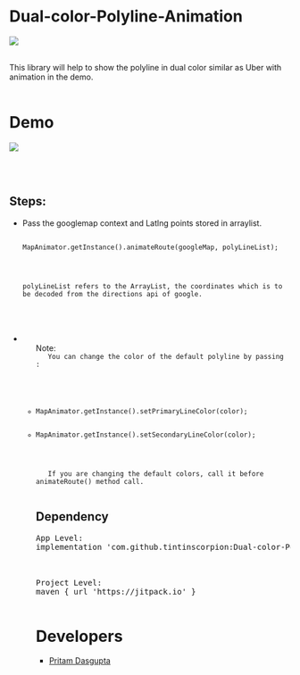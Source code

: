# Dual-color-Polyline-Animation
[![](https://jitpack.io/v/tintinscorpion/CarMarker-Animation.svg)](https://jitpack.io/#tintinscorpion/CarMarker-Animation)

<br>
This library will help to show the polyline in dual color similar as Uber with animation in the demo. 
<br><br>

# Demo
<img src="https://github.com/tintinscorpion/Dual-color-Polyline-Animation/blob/master/polylinegif.gif"/>

<br><br>

## Steps:
<UL>
<LI>Pass the googlemap context and Latlng points stored in arraylist.
<pre>
<code>
<LI>MapAnimator.getInstance().animateRoute(googleMap, polyLineList);
</LI>
<br><br>
polyLineList refers to the ArrayList<LatLng>, the coordinates which is to be decoded from the directions api of google.
</code>
</pre>
</LI>
 <br><br>
 <LI>
  <ul>Note:
   <code>
   You can change the color of the default polyline by passing :
   <br><br>
   
   <LI>MapAnimator.getInstance().setPrimaryLineColor(color);</LI>
   <LI>MapAnimator.getInstance().setSecondaryLineColor(color);</LI>
   <br> <br>
   If you are changing the default colors, call it before animateRoute() method call.
   </code>
 </LI>


## Dependency
<pre>
<LI>App Level:
implementation 'com.github.tintinscorpion:Dual-color-Polyline-Animation:1.0'
</LI>
<br>
<LI>Project Level:
maven { url 'https://jitpack.io' }
</LI>
</pre>


 

# Developers
<UL>
<LI><a href="https://github.com/tintinscorpion">Pritam Dasgupta</a>
</UL>
